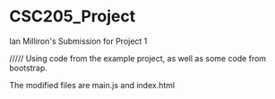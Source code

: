 # CSC205_Project
Ian Milliron's Submission for Project 1

/////
Using code from the example project, as well as some code from bootstrap.

The modified files are main.js and index.html

